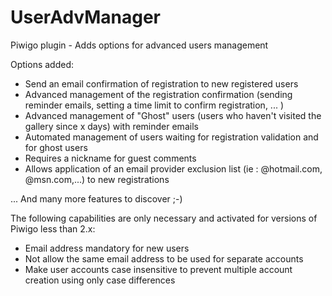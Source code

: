 # UserAdvManager
Piwigo plugin - Adds options for advanced users management

Options added:

- Send an email confirmation of registration to new registered users
- Advanced management of the registration confirmation (sending reminder emails, setting a time limit to confirm registration, ... )
- Advanced management of "Ghost" users (users who haven't visited the gallery since x days) with reminder emails
- Automated management of users waiting for registration validation and for ghost users
- Requires a nickname for guest comments
- Allows application of an email provider exclusion list (ie : @hotmail.com, @msn.com,...) to new registrations

... And many more features to discover ;-)

The following capabilities are only necessary and activated for versions of Piwigo less than 2.x:
- Email address mandatory for new users
- Not allow the same email address to be used for separate accounts
- Make user accounts case insensitive to prevent multiple account creation using only case differences
